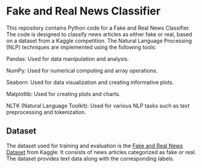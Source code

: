 # Fake and Real News Classifier
This repository contains Python code for a Fake and Real News Classifier. The code is designed to classify news articles as either fake or real, based on a dataset from a Kaggle competition. The Natural Language Processing (NLP) techniques are implemented using the following tools:

Pandas: Used for data manipulation and analysis.

NumPy: Used for numerical computing and array operations.

Seaborn: Used for data visualization and creating informative plots.

Matplotlib: Used for creating plots and charts.

NLTK (Natural Language Toolkit): Used for various NLP tasks such as text preprocessing and tokenization.

## Dataset
The dataset used for training and evaluation is the [Fake and Real News Dataset](https://www.kaggle.com/datasets/clmentbisaillon/fake-and-real-news-dataset) from Kaggle. It consists of news articles categorized as fake or real. The dataset provides text data along with the corresponding labels.
